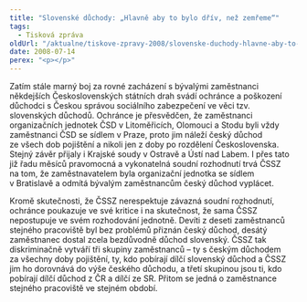 ```yaml
---
title: "Slovenské důchody: „Hlavně aby to bylo dřív, než zemřeme“"
tags:
  - Tisková zpráva
oldUrl: "/aktualne/tiskove-zpravy-2008/slovenske-duchody-hlavne-aby-to-bylo-driv-nez-zemreme"
date: 2008-07-14
perex: "<p></p>"
---
```


<!-- imported from the old website -->

<p class="Normln-web">Zatím stále marný boj za rovné zacházení s bývalými zaměstnanci někdejších Československých státních drah svádí ochránce a poškození důchodci s Českou správou sociálního zabezpečení ve věci tzv. slovenských důchodů. Ochránce je přesvědčen, že zaměstnanci organizačních jednotek ČSD v Litoměřicích, Olomouci a Stodu byli vždy zaměstnanci ČSD se sídlem v Praze, proto jim náleží český důchod ze všech dob pojištění a nikoli jen z doby po rozdělení Československa. Stejný závěr přijaly i Krajské soudy v Ostravě a Ústí nad Labem. I přes tato již řadu měsíců pravomocná a vykonatelná soudní rozhodnutí trvá ČSSZ na tom, že zaměstnavatelem byla organizační jednotka se sídlem v Bratislavě a odmítá bývalým zaměstnancům český důchod vyplácet.</p><p class="Normln-web">Kromě skutečnosti, že ČSSZ nerespektuje závazná soudní rozhodnutí, ochránce poukazuje ve své kritice i na skutečnost, že sama ČSSZ nepostupuje ve svém rozhodování jednotně. Devíti z deseti zaměstnanců stejného pracoviště byl bez problémů přiznán český důchod, desátý zaměstnanec dostal zcela bezdůvodně důchod slovenský. ČSSZ tak diskriminačně vytváří tři skupiny zaměstnanců – ty s českým důchodem za všechny doby pojištění, ty, kdo pobírají dílčí slovenský důchod a ČSSZ jim ho dorovnává do výše českého důchodu, a třetí skupinou jsou ti, kdo pobírají dílčí důchod z ČR a dílčí ze SR. Přitom se jedná o zaměstnance stejného pracoviště ve stejném období.</p>
